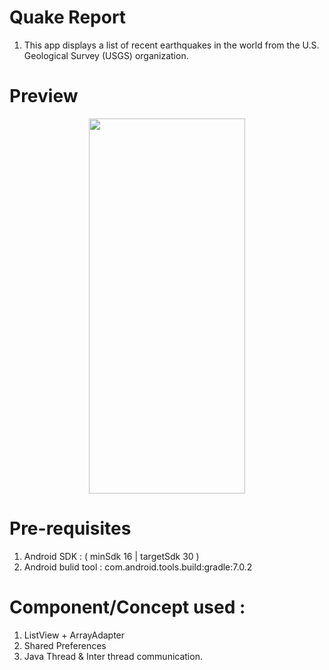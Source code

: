 # Quake Report

1. This app displays a list of recent earthquakes in the world from the U.S. Geological Survey (USGS) organization.

# Preview
<p align="center">
      <img src= "GIF-211107_165542.gif" height=600 width=250/>
</p>


# Pre-requisites
1. Android SDK : ( minSdk 16 | targetSdk 30 )
2. Android bulid tool : com.android.tools.build:gradle:7.0.2

# Component/Concept used : 
1. ListView + ArrayAdapter 
2. Shared Preferences 
3. Java Thread & Inter thread communication.


